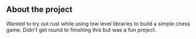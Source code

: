 ## About the project
Wanted to try out rust while using low level libraries to build a simple chess game.
Didn't get round to finishing this but was a fun project.
